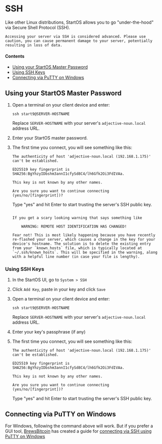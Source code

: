 # SSH

Like other Linux distributions, StartOS allows you to go "under-the-hood" via Secure Shell Protocol (SSH).

```admonish warning
Accessing your server via SSH is considered advanced. Please use caution, you can cause permanent damage to your server, potentially resulting in loss of data.
```

#### Contents

- [Using your StartOS Master Password](#using-your-startos-master-password)
- [Using SSH Keys](#using-ssh-keys)
- [Connecting via PuTTY on Windows](#connecting-via-putty-on-windows)

## Using your StartOS Master Password

1.  Open a terminal on your client device and enter:

        ssh start9@SERVER-HOSTNAME

    Replace `SERVER-HOSTNAME` with your server's `adjective-noun.local` address URL.

1.  Enter your StartOS master password.

1.  The first time you connect, you will see something like this:

        The authenticity of host 'adjective-noun.local (192.168.1.175)' can't be established.

        ED25519 key fingerprint is SHA256:BgYhzyIDbshm3annI1cfySd8C4/lh6Gfk2Oi3FdIVAa.

        This key is not known by any other names.

        Are you sure you want to continue connecting (yes/no/[fingerprint])?

    Type "yes" and hit Enter to start trusting the server's SSH public key.

    ```admonish note

    If you get a scary looking warning that says something like

        WARNING: REMOTE HOST IDENTIFICATION HAS CHANGED!

    Fear not! This is most likely happening because you have recently re-flashed your server, which causes a change in the key for your device's hostname. The solution is to delete the existing entry from your `known_hosts` file, which is typically located at `~/.ssh/known_hosts`. This will be specified in the warning, along with a helpful line number (in case your file is lengthy).
    ```

### Using SSH Keys

1.  In the StartOS UI, go to `System > SSH`

1.  Click `Add Key`, paste in your key and click `Save`

1.  Open a terminal on your client device and enter:

        ssh start9@SERVER-HOSTNAME

    Replace `SERVER-HOSTNAME` with your server's `adjective-noun.local` address URL.

1.  Enter your key's passphrase (if any)

1.  The first time you connect, you will see something like this:

        The authenticity of host 'adjective-noun.local (192.168.1.175)' can't be established.

        ED25519 key fingerprint is SHA256:BgYhzyIDbshm3annI1cfySd8C4/lh6Gfk2Oi3FdIVAa.

        This key is not known by any other names.

        Are you sure you want to continue connecting (yes/no/[fingerprint])?

    Type "yes" and hit Enter to start trusting the server's SSH public key.

## Connecting via PuTTY on Windows

For Windows, following the command above will work. But if you prefer a GUI tool, <a href="https://brewsbitcoin.com" target="_blank">BrewsBitcoin</a> has created a guide for <a href="https://medium.com/@brewsbitcoin/ssh-to-start9-embassy-from-windows-4a4e17891b5a" target="_blank">connecting via SSH using PuTTY on Windows</a>
